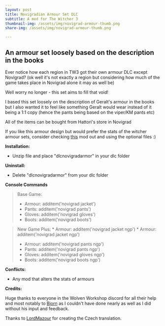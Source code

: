 ```yaml
---
layout: post
title: Novigradian Armour Set DLC
subtitle: A mod for The Witcher 3
thumbnail-img: /assets/img/novigrad-armour-thumb.png
share-img: /assets/img/novigrad-armour-thumb.png

---
```


## An armour set loosely based on the description in the books 

Ever notice how each region in TW3 got their own armour DLC except Novigrad? (ok well it's not exactly a region but considering how much of the game takes place in Novigrad alone it may as well be)

Well worry no longer - this set aims to fill that void!

I based this set loosely on the description of Geralt's armour in the books but I also wanted it to feel like something Geralt would wear instead of it being a 1:1 copy (hence the pants being based on the viper/KM pants etc)

All of the items can be bought from Hattori's store in Novigrad

If you like this armour design but would prefer the stats of the witcher armour sets, consider checking [this](https://www.nexusmods.com/witcher3/mods/6404)﻿ mod out and using the optional files :)

**Installation:**
* Unzip file and place "dlcnovigradarmor" in your dlc folder

**Uninstall:**
* Delete "dlcnovigradarmor" from your dlc folder

**Console Commands**
>Base Game:
>* Armour: additem('novigrad jacket')
>* Pants: additem('novigrad pants')
>* Gloves: additem('novigrad gloves')
>* Boots: additem('novigrad boots')

>New Game Plus:
>﻿* Armour: additem('novigrad jacket ngp')
>﻿* Armour: additem('novigrad jacket ngp')
>* Armour: additem('novigrad pants ngp')
>* Pants: additem('novigrad pants ngp')
>* Gloves: additem('novigrad gloves ngp')
>* Boots: additem('novigrad boots ngp')

**Conflicts:**
* Any mod that alters the stats of armours

**Credits:**

Huge thanks to everyone in the Wolven Workshop discord for all their help and most notably to [Bjorn](https://next.nexusmods.com/profile/Bjorn18/about-me?gameId=952) as I couldn't have done nearly as well as I did without his input and feedback.

Thanks to [LordMazour](https://next.nexusmods.com/profile/LordMazour/about-me) for creating the Czech translation.
